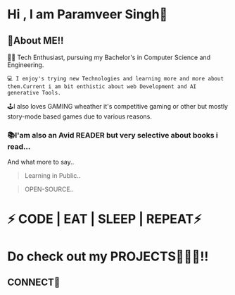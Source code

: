 # Hi , I am  Paramveer Singh👋
## 🚀About ME!!
👨‍🎓   Tech Enthusiast, pursuing my Bachelor's in Computer Science and Engineering.

    💻 I enjoy's trying new Technologies and learning more and more about them.Current i am bit enthistic about web Development and AI generative Tools.
🕹️I also loves GAMING wheather it's competitive gaming or other but mostly story-mode based games due to various reasons.

### 📚I'am also an Avid READER but very selective about books i read...

And what more to say..
> Learning in Public..

> OPEN-SOURCE..

# ⚡ CODE | EAT | SLEEP | REPEAT⚡ 
# Do check out my PROJECTS👩🏻‍💻!!

## CONNECT🔗

